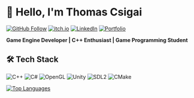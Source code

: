 # 👋 Hello, I'm Thomas Csigai 

[![GitHub Follow](https://img.shields.io/github/followers/thomascsigai?label=Follow&style=social)](https://github.com/thomascsigai)
[![itch.io](https://img.shields.io/badge/itch.io-FA5C5C?style=flat-square&logo=itch.io&logoColor=white)](https://thomas-csigai.itch.io/)
[![LinkedIn](https://img.shields.io/badge/LinkedIn-0077B5?style=flat-square&logo=linkedin&logoColor=white)](https://www.linkedin.com/in/thomascsigai)
[![Portfolio](https://img.shields.io/badge/Portfolio-4285F4?style=flat-square&logo=google-chrome&logoColor=white)](https://thomascsigai.github.io/)

**Game Engine Developer | C++ Enthusiast | Game Programming Student**
## 🛠 Tech Stack
![C++](https://img.shields.io/badge/C%2B%2B-00599C?style=flat-square&logo=c%2B%2B&logoColor=white)
![C#](https://img.shields.io/badge/C%23-239120?style=flat-square&logo=c-sharp&logoColor=white)
![OpenGL](https://img.shields.io/badge/OpenGL-5586A4?style=flat-square&logo=opengl&logoColor=white)
![Unity](https://img.shields.io/badge/Unity-000000?style=flat-square&logo=unity&logoColor=white)
![SDL2](https://img.shields.io/badge/SDL2-FF6600?style=flat-square&logo=libsdl&logoColor=white)
![CMake](https://img.shields.io/badge/CMake-064F8C?style=flat-square&logo=cmake&logoColor=white)

[![Top Languages](https://github-readme-stats.vercel.app/api/top-langs/?username=thomascsigai&layout=compact&theme=dark&hide=html,python)](https://github.com/thomascsigai)

